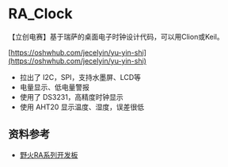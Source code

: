 # RA_Clock
【立创电赛】基于瑞萨的桌面电子时钟设计代码，可以用Clion或Keil。

[https://oshwhub.com/jecelyin/yu-yin-shi](https://oshwhub.com/jecelyin/yu-yin-shi)

- 拉出了 I2C，SPI，支持水墨屏、LCD等
- 电量显示、低电量警报
- 使用了 DS3231，高精度时钟显示
- 使用 AHT20 显示温度、湿度，误差很低


## 资料参考
- [野火RA系列开发板](https://doc.embedfire.com/mcu/renesas/fsp_ra/zh/latest/doc/chapter1/chapter1.html)
